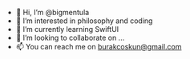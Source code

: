 - 👋 Hi, I’m @bigmentula
- 👀 I’m interested in philosophy and coding
- 🌱 I’m currently learning SwiftUI
- 💞️ I’m looking to collaborate on ...
- 📫 You can reach me on burakcoskun@gmail.com

<!---
bigmentula/bigmentula is a ✨ special ✨ repository because its `README.md` (this file) appears on your GitHub profile.
You can click the Preview link to take a look at your changes.
--->
